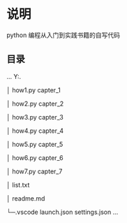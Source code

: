 # 说明

python 编程从入门到实践书籍的自写代码

## 目录

...
Y:.

│  how1.py  capter_1

│  how2.py  capter_2

│  how3.py  capter_3

│  how4.py  capter_4

│  how5.py  capter_5

│  how6.py  capter_6

│  how7.py  capter_7

│  list.txt

│  readme.md

└─.vscode
        launch.json
        settings.json
...
